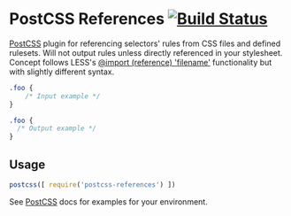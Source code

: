 # PostCSS References [![Build Status][ci-img]][ci]

[PostCSS] plugin for referencing selectors' rules from CSS files and defined rulesets.  Will not output rules unless directly referenced in your stylesheet.  Concept follows LESS's [@import (reference) 'filename'](http://lesscss.org/features/#import-options-reference) functionality but with slightly different syntax.  

[PostCSS]: https://github.com/postcss/postcss
[ci-img]:  https://travis-ci.org/dehuszar/postcss-references.svg
[ci]:      https://travis-ci.org/dehuszar/postcss-references

```css
.foo {
    /* Input example */
}
```

```css
.foo {
  /* Output example */
}
```

## Usage

```js
postcss([ require('postcss-references') ])
```

See [PostCSS] docs for examples for your environment.
